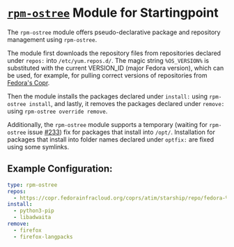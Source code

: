 # [`rpm-ostree`](https://coreos.github.io/rpm-ostree/) Module for Startingpoint

The `rpm-ostree` module offers pseudo-declarative package and repository management using `rpm-ostree`.

The module first downloads the repository files from repositories declared under `repos:` into `/etc/yum.repos.d/`. The magic string `%OS_VERSION%` is substituted with the current VERSION_ID (major Fedora version), which can be used, for example, for pulling correct versions of repositories from [Fedora's Copr](https://copr.fedorainfracloud.org/).

Then the module installs the packages declared under `install:` using `rpm-ostree install`, and lastly, it removes the packages declared under `remove:` using `rpm-ostree override remove`.

Additionally, the `rpm-ostree` module supports a temporary (waiting for `rpm-ostree` issue [#233](https://github.com/coreos/rpm-ostree/issues/233)) fix for packages that install into `/opt/`. Installation for packages that install into folder names declared under `optfix:` are fixed using some symlinks.
 
## Example Configuration:

```yml
type: rpm-ostree
repos: 
  - https://copr.fedorainfracloud.org/coprs/atim/starship/repo/fedora-%OS_VERSION%/atim-starship-fedora-%OS_VERSION%.repo
install:
  - python3-pip
  - libadwaita
remove:
  - firefox
  - firefox-langpacks
```

